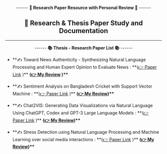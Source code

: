 <div align = "center">

------ **🤔 Research Paper Resource with Personal Review 🤔** ------

## 🧠 Research & Thesis Paper Study and Documentation

<hr>

------ **📚 Thesis - Research Paper List 📚** ------

</div>

- **✍️ Toward News Authenticity - Synthesizing Natural Language Processing and Human Expert Opinion to Evaluate News : **([👉 Paper Link](./Good%20Paper/Toward_News_Authenticity_Synthesizing_Natural_Language_Processing_and_Human_Expert_Opinion_to_Evaluate_News.pdf) )\*\* **([👉 My Review](./Review/Paper-1.md) )\*\***

- **✍️ Sentiment Analysis on Bangladesh Cricket with Support Vector Machine : **([👉 Paper Link](./Average%20Paper/sentiment%20cricket.pdf) )\*\* **([👉 My Review](./Review/Paper-2.md))\*\***

- **✍️ Chat2VIS: Generating Data Visualizations via Natural Language Using ChatGPT, Codex and GPT-3 Large Language Models : **([👉 Paper Link](./Good%20Paper/Chat2VIS_Generating_Data_Visualizations_via_Natural_Language_Using_ChatGPT_Codex_and_GPT-3_Large_Language_Models.pdf) )\*\* **([👉 My Review](./Review/Paper-3.md))\*\***

- **✍️ Stress Detection using Natural Language Processing and Machine Learning over social media interactions : **([👉 Paper Link](./Good%20Paper/Stress%20detection%20using%20natural%20language%20processing%20and%20machine%20learning%20over%20social%20interactions.pdf) )\*\* **([👉 My Review](./Review/Paper-4.md))\*\***